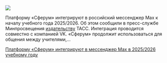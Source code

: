 <!--2025-07-26 13:25:04-->
<div class="yb">
  <div class="rss habr"><img src="https://habrastorage.org/getpro/habr/upload_files/e3e/c3b/42b/e3ec3b42b8ae9bdccb6c9949ad5c3fc8.webp" /><p>Платформу «Сферум» интегрируют в российский мессенджер Max к началу учебного года 2025/2026. Об этом сообщили в пресс-службе Минпросвещения <a href="https://tass.ru/ekonomika/24615361" rel="noopener noreferrer nofollow">издательству</a> ТАСС. Интеграция проводится совместно с компанией VK. «Сферум» продолжит использоваться для общения между учителями,... <p class="titl"><a href="https://habr.com/ru/news/931342/?utm_source=habrahabr&utm_medium=rss&utm_campaign=931342">Платформу «Сферум» интегрируют в мессенджер Max в 2025/2026 учебному году</a></p></div>
</div>
